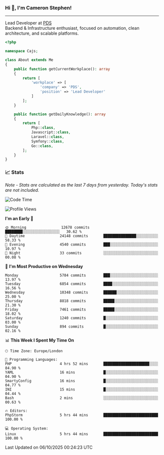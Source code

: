 ### Hi 👋, I'm Cameron Stephen!

---

Lead Developer at [PDS](https://prindatasolutions.co.uk)  
Backend & Infrastructure enthusiast, focused on automation, clean architecture, and scalable platforms.


```php
<?php

namespace Cajs;

class About extends Me
{
    public function getCurrentWorkplace(): array
    {
        return [
            'workplace' => [
                'company' => 'PDS',
                'position' => 'Lead Developer'
            ]
        ];
    }

    public function getDailyKnowledge(): array
    {
        return [
            Php::class,
            Javascript::class,
            Laravel::class,
            Symfony::class,
            Go::class,
        ];
    }
}
```

### 📈 Stats
<p><em>Note - Stats are calculated as the last 7 days from yesterday. Today's stats are not included.</em></p>


<!--START_SECTION:waka-->
![Code Time](http://img.shields.io/badge/Code%20Time-4%2C736%20hrs%209%20mins-blue)

![Profile Views](http://img.shields.io/badge/Profile%20Views-0-blue)

**I'm an Early 🐤** 

```text
🌞 Morning                12678 commits       ████████░░░░░░░░░░░░░░░░░   30.62 % 
🌆 Daytime                24148 commits       ███████████████░░░░░░░░░░   58.33 % 
🌃 Evening                4540 commits        ███░░░░░░░░░░░░░░░░░░░░░░   10.97 % 
🌙 Night                  33 commits          ░░░░░░░░░░░░░░░░░░░░░░░░░   00.08 % 
```
📅 **I'm Most Productive on Wednesday** 

```text
Monday                   5784 commits        ███░░░░░░░░░░░░░░░░░░░░░░   13.97 % 
Tuesday                  6854 commits        ████░░░░░░░░░░░░░░░░░░░░░   16.56 % 
Wednesday                10348 commits       ██████░░░░░░░░░░░░░░░░░░░   25.00 % 
Thursday                 8818 commits        █████░░░░░░░░░░░░░░░░░░░░   21.30 % 
Friday                   7461 commits        █████░░░░░░░░░░░░░░░░░░░░   18.02 % 
Saturday                 1240 commits        █░░░░░░░░░░░░░░░░░░░░░░░░   03.00 % 
Sunday                   894 commits         █░░░░░░░░░░░░░░░░░░░░░░░░   02.16 % 
```


📊 **This Week I Spent My Time On** 

```text
🕑︎ Time Zone: Europe/London

💬 Programming Languages: 
PHP                      4 hrs 52 mins       █████████████████████░░░░   84.90 % 
YAML                     16 mins             █░░░░░░░░░░░░░░░░░░░░░░░░   04.90 % 
SmartyConfig             16 mins             █░░░░░░░░░░░░░░░░░░░░░░░░   04.77 % 
INI                      15 mins             █░░░░░░░░░░░░░░░░░░░░░░░░   04.44 % 
Bash                     2 mins              ░░░░░░░░░░░░░░░░░░░░░░░░░   00.63 % 

🔥 Editors: 
PhpStorm                 5 hrs 44 mins       █████████████████████████   100.00 % 

💻 Operating System: 
Linux                    5 hrs 44 mins       █████████████████████████   100.00 % 
```


 Last Updated on 06/10/2025 00:24:23 UTC
<!--END_SECTION:waka-->
